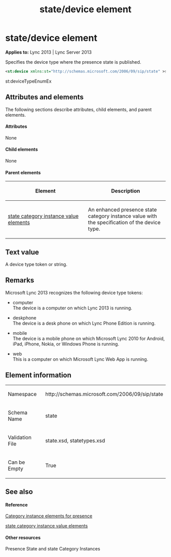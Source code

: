 ﻿---
title: state/device element
TOCTitle: state/device element
ms:assetid: d48a27ba-af85-49d9-9b95-ccfd490b093a
ms:mtpsurl: https://msdn.microsoft.com/en-us/library/Dn438959(v=office.15)
ms:contentKeyID: 57093993
ms.date: 07/24/2014
mtps_version: v=office.15
dev_langs:
- xml
---

# state/device element


**Applies to:** Lync 2013 | Lync Server 2013

Specifies the device type where the presence state is published.

```xml
<st:device xmlns:st="http://schemas.microsoft.com/2006/09/sip/state" >st:deviceTypeEnumEx </st:device>
```

st:deviceTypeEnumEx

## Attributes and elements

The following sections describe attributes, child elements, and parent elements.

#### Attributes

None

#### Child elements

None

#### Parent elements

<table>
<colgroup>
<col style="width: 50%" />
<col style="width: 50%" />
</colgroup>
<thead>
<tr class="header">
<th><p>Element</p></th>
<th><p>Description</p></th>
</tr>
</thead>
<tbody>
<tr class="odd">
<td><p><a href="state-category-instance-value-elements.md">state category instance value elements</a></p></td>
<td><p>An enhanced presence state category instance value with the specification of the device type.</p></td>
</tr>
</tbody>
</table>


## Text value

A device type token or string.

## Remarks

Microsoft Lync 2013 recognizes the following device type tokens:

  - computer  
    The device is a computer on which Lync 2013 is running.

  - deskphone  
    The device is a desk phone on which Lync Phone Edition is running.

  - mobile  
    The device is a mobile phone on which Microsoft Lync 2010 for Android, iPad, iPhone, Nokia, or Windows Phone is running.

  - web  
    This is a computer on which Microsoft Lync Web App is running.

## Element information

<table>
<colgroup>
<col style="width: 50%" />
<col style="width: 50%" />
</colgroup>
<tbody>
<tr class="odd">
<td><p>Namespace</p></td>
<td><p>http://schemas.microsoft.com/2006/09/sip/state</p></td>
</tr>
<tr class="even">
<td><p>Schema Name</p></td>
<td><p>state</p></td>
</tr>
<tr class="odd">
<td><p>Validation File</p></td>
<td><p>state.xsd, statetypes.xsd</p></td>
</tr>
<tr class="even">
<td><p>Can be Empty</p></td>
<td><p>True</p></td>
</tr>
</tbody>
</table>


## See also

#### Reference

[Category instance elements for presence](category-instance-elements-for-presence.md)

[state category instance value elements](state-category-instance-value-elements.md)

#### Other resources

Presence State and state Category Instances

